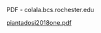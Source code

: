 PDF - colala.bcs.rochester.edu

[piantadosi2018one.pdf](../_resources/9335517f2b5854fb4d6ee59f890718dd.pdf)